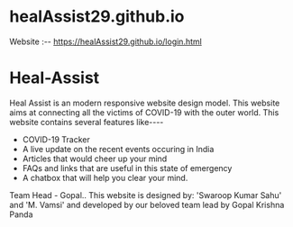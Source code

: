 # healAssist29.github.io
Website :-- https://healAssist29.github.io/login.html
# Heal-Assist

Heal Assist is an modern responsive website design model. This website aims at connecting all the victims of COVID-19 with the outer world.
This website contains several features like----
 * COVID-19 Tracker
 * A live update on the recent events occuring in India
 * Articles that would cheer up your mind
 * FAQs and links that are useful in this state of emergency
 * A chatbox that will help you clear your mind.
 
Team Head - Gopal..
This website is designed by:
'Swaroop Kumar Sahu' and 'M. Vamsi'
and developed by our beloved team lead by Gopal Krishna Panda
